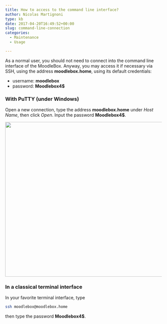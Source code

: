 ```yaml
---
title: How to access to the command line interface?
author: Nicolas Martignoni
type: kb
date: 2017-04-20T16:49:52+00:00
slug: command-line-connection
categories:
  - Maintenance
  - Usage

---
```

As a normal user, you should not need to connect into the command line interface of the MoodleBox. Anyway, you may access it if necessary via SSH, using the address __moodlebox.home__, using its default credentials:

  * username: __moodlebox__
  * password: __Moodlebox4$__

### With PuTTY (under Windows)

Open a new connection, type the address __moodlebox.home__ under _Host Name_, then click _Open_. Input the password __Moodlebox4$__.

<img class="alignnone size-full wp-image-444" src="https://moodlebox.net/fr/wp-content/uploads/sites/4/2017/04/PuTTY-moodlebox.png" alt="" width="516" height="498" />

### In a classical terminal interface

In your favorite terminal interface, type

```bash
ssh moodlebox@moodlebox.home
```

then type the password __Moodlebox4$__.
